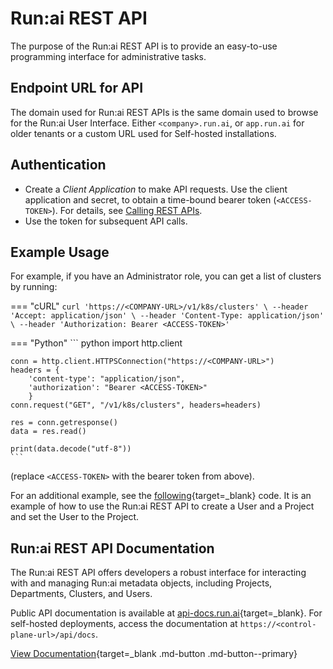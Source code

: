 # Run:ai REST API

The purpose of the Run:ai REST API is to provide an easy-to-use programming interface for administrative tasks.

## Endpoint URL for API

The domain used for Run:ai REST APIs is the same domain used to browse for the Run:ai User Interface. Either `<company>.run.ai`, or `app.run.ai` for older tenants or a custom URL used for Self-hosted installations.

## Authentication

* Create a _Client Application_ to make API requests. Use the client application and secret, to obtain a time-bound bearer token (`<ACCESS-TOKEN>`). For details, see [Calling REST APIs](../rest-auth.md).
* Use the token for subsequent API calls.

## Example Usage

For example, if you have an Administrator role, you can get a list of clusters by running:

=== "cURL"
    ```
    curl 'https://<COMPANY-URL>/v1/k8s/clusters' \
    --header 'Accept: application/json' \
    --header 'Content-Type: application/json' \
    --header 'Authorization: Bearer <ACCESS-TOKEN>'
    ```

=== "Python"
    ``` python
    import http.client

    conn = http.client.HTTPSConnection("https://<COMPANY-URL>")
    headers = {
        'content-type': "application/json",
        'authorization': "Bearer <ACCESS-TOKEN>"
        }
    conn.request("GET", "/v1/k8s/clusters", headers=headers)

    res = conn.getresponse()
    data = res.read()

    print(data.decode("utf-8"))
    ```
(replace `<ACCESS-TOKEN>` with the bearer token from above).

For an additional example, see the [following](https://github.com/run-ai/docs/blob/master/examples/create-user-and-project.py){target=_blank} code. It is an example of how to use the Run:ai REST API to create a User and a Project and set the User to the Project.  

## Run:ai REST API Documentation

The Run:ai REST API offers developers a robust interface for interacting with and managing Run:ai metadata objects, including Projects, Departments, Clusters, and Users.

Public API documentation is available at [api-docs.run.ai](https://api-docs.run.ai){target=_blank}. For self-hosted deployments, access the documentation at `https://<control-plane-url>/api/docs`.

[View Documentation](https://api-docs.run.ai){target=_blank .md-button .md-button--primary}
